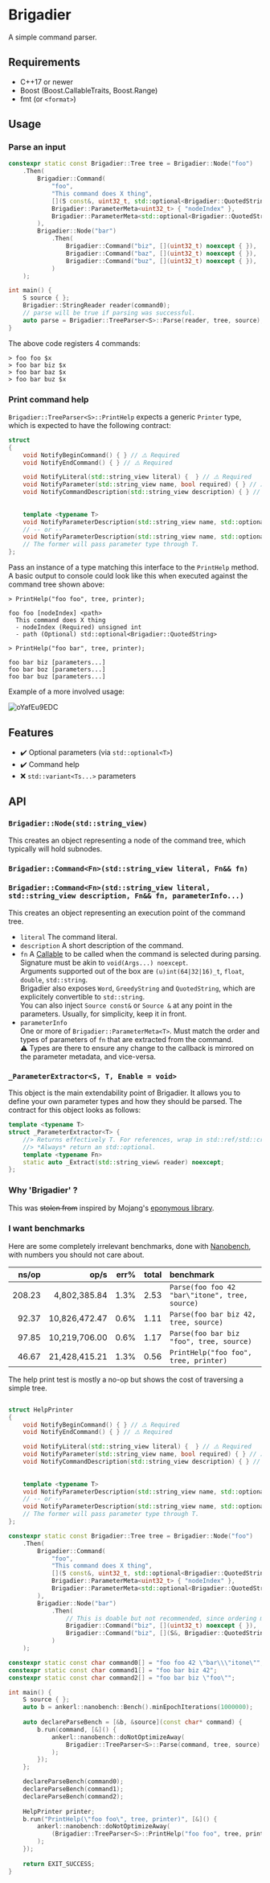# Brigadier

A simple command parser.

## Requirements

* C++17 or newer
* Boost (Boost.CallableTraits, Boost.Range)
* fmt (or `<format>`)

## Usage

### Parse an input

```cpp
constexpr static const Brigadier::Tree tree = Brigadier::Node("foo")
    .Then(
        Brigadier::Command(
            "foo",
            "This command does X thing",
            [](S const&, uint32_t, std::optional<Brigadier::QuotedString>) noexcept { },
            Brigadier::ParameterMeta<uint32_t> { "nodeIndex" },
            Brigadier::ParameterMeta<std::optional<Brigadier::QuotedString>> { "path" }
        ),
        Brigadier::Node("bar")
            .Then(
                Brigadier::Command("biz", [](uint32_t) noexcept { }),
                Brigadier::Command("baz", [](uint32_t) noexcept { }),
                Brigadier::Command("buz", [](uint32_t) noexcept { }),
            )
    );

int main() {
    S source { };
    Brigadier::StringReader reader(command0);
    // parse will be true if parsing was successful.
    auto parse = Brigadier::TreeParser<S>::Parse(reader, tree, source);
}
```

The above code registers 4 commands:

```
> foo foo $x
> foo bar biz $x
> foo bar baz $x
> foo bar buz $x
```

### Print command help

`Brigadier::TreeParser<S>::PrintHelp` expects a generic `Printer` type, which is expected to have the following contract:

```cpp
struct
{
    void NotifyBeginCommand() { } // ⚠️ Required
    void NotifyEndCommand() { } // ⚠️ Required

    void NotifyLiteral(std::string_view literal) {  } // ⚠️ Required
    void NotifyParameter(std::string_view name, bool required) { } // ⚠️ Required
    void NotifyCommandDescription(std::string_view description) { } // ⚠️ Required
    
    
    template <typename T>
    void NotifyParameterDescription(std::string_view name, std::optional<std::string_view> description, bool required) { }
    // -- or -- 
    void NotifyParameterDescription(std::string_view name, std::optional<std::string_view> description, bool required) { }
    // The former will pass parameter type through T.
};
```

Pass an instance of a type matching this interface to the `PrintHelp` method. A basic output to console could look like this when executed against the command tree shown above:
```
> PrintHelp("foo foo", tree, printer);

foo foo [nodeIndex] <path> 
  This command does X thing
  - nodeIndex (Required) unsigned int
  - path (Optional) std::optional<Brigadier::QuotedString>

> PrintHelp("foo bar", tree, printer);

foo bar biz [parameters...] 
foo bar boz [parameters...] 
foo bar buz [parameters...] 
```
Example of a more involved usage:

![oYafEu9EDC](https://user-images.githubusercontent.com/563936/134428322-ff47065e-4a48-4999-9d0e-6ae3b75fee61.gif)

## Features

- ✔️ Optional parameters (via `std::optional<T>`)
- ✔️ Command help
- ❌ `std::variant<Ts...>` parameters

## API

### `Brigadier::Node(std::string_view)`

This creates an object representing a node of the command tree, which typically will hold subnodes.

### `Brigadier::Command<Fn>(std::string_view literal, Fn&& fn)`
### `Brigadier::Command<Fn>(std::string_view literal, std::string_view description, Fn&& fn, parameterInfo...)`

This creates an object representing an execution point of the command tree.
- `literal` The command literal.
- `description` A short description of the command.
- `fn`
  A [Callable](https://en.cppreference.com/w/cpp/named_req/Callable) to be called when the command is selected during parsing.  
  Signature must be akin to `void(Args...) noexcept`.  
  Arguments supported out of the box are `(u)int(64|32|16)_t`, `float`, `double`, `std::string`.  
  Brigadier also exposes `Word`, `GreedyString` and `QuotedString`, which are explicitely convertible to `std::string`.  
  You can also inject `Source const&` or `Source &` at any point in the parameters. Usually, for simplicity, keep it in front.
- `parameterInfo`  
  One or more of `Brigadier::ParameterMeta<T>`. Must match the order and types of parameters of `fn` that are extracted from the command.  
  ⚠️ Types are there to ensure any change to the callback is mirrored on the parameter metadata, and vice-versa.

### `_ParameterExtractor<S, T, Enable = void>`

This object is the main extendability point of Brigadier. It allows you to define your own parameter types and how they should be parsed. The contract for this object looks as follows:

```cpp
template <typename T>
struct _ParameterExtractor<T> {
    //> Returns effectively T. For references, wrap in std::ref/std::cref.
    //> *Always* return an std::optional.
    template <typename Fn>
    static auto _Extract(std::string_view& reader) noexcept;
};
```

### Why 'Brigadier' ?

This was ~~stolen from~~ inspired by Mojang's [eponymous library](https://github.com/Mojang/brigadier). 

### I want benchmarks

Here are some completely irrelevant benchmarks, done with [Nanobench](https://github.com/martinus/nanobench), with numbers you should not care about.

|               ns/op |                op/s |    err% |     total | benchmark
|--------------------:|--------------------:|--------:|----------:|:----------
|              208.23 |        4,802,385.84 |    1.3% |      2.53 | `Parse(foo foo 42 "bar\"itone", tree, source)`
|               92.37 |       10,826,472.47 |    0.6% |      1.11 | `Parse(foo bar biz 42, tree, source)`
|               97.85 |       10,219,706.00 |    0.6% |      1.17 | `Parse(foo bar biz "foo", tree, source)`
|               46.67 |       21,428,415.21 |    1.3% |      0.56 | `PrintHelp("foo foo", tree, printer)`

The help print test is mostly a no-op but shows the cost of traversing a simple tree.

```cpp

struct HelpPrinter
{
    void NotifyBeginCommand() { } // ⚠️ Required
    void NotifyEndCommand() { } // ⚠️ Required

    void NotifyLiteral(std::string_view literal) {  } // ⚠️ Required
    void NotifyParameter(std::string_view name, bool required) { } // ⚠️ Required
    void NotifyCommandDescription(std::string_view description) { } // ⚠️ Required
    
    
    template <typename T>
    void NotifyParameterDescription(std::string_view name, std::optional<std::string_view> description, bool required) { }
    // -- or -- 
    void NotifyParameterDescription(std::string_view name, std::optional<std::string_view> description, bool required) { }
    // The former will pass parameter type through T.
};

constexpr static const Brigadier::Tree tree = Brigadier::Node("foo")
    .Then(
        Brigadier::Command(
            "foo",
            "This command does X thing",
            [](S const&, uint32_t, std::optional<Brigadier::QuotedString>) noexcept { },
            Brigadier::ParameterMeta<uint32_t> { "nodeIndex" },
            Brigadier::ParameterMeta<std::optional<Brigadier::QuotedString>> { "path" }
        ),
        Brigadier::Node("bar")
            .Then(
                // This is doable but not recommended, since ordering matters.
                Brigadier::Command("biz", [](uint32_t) noexcept { }),
                Brigadier::Command("biz", [](S&, Brigadier::QuotedString) noexcept { })
            )
    );

constexpr static const char command0[] = "foo foo 42 \"bar\\\"itone\"";
constexpr static const char command1[] = "foo bar biz 42";
constexpr static const char command2[] = "foo bar biz \"foo\"";

int main() {
    S source { };
    auto b = ankerl::nanobench::Bench().minEpochIterations(1000000);
    
    auto declareParseBench = [&b, &source](const char* command) {
        b.run(command, [&]() {
            ankerl::nanobench::doNotOptimizeAway(
                Brigadier::TreeParser<S>::Parse(command, tree, source)
            );
        }); 
    };

    declareParseBench(command0);
    declareParseBench(command1);
    declareParseBench(command2);
    
    HelpPrinter printer;
    b.run("PrintHelp(\"foo foo\", tree, printer)", [&]() {
        ankerl::nanobench::doNotOptimizeAway(
            (Brigadier::TreeParser<S>::PrintHelp("foo foo", tree, printer), 0)
        );
    });
    
    return EXIT_SUCCESS;
}
```
